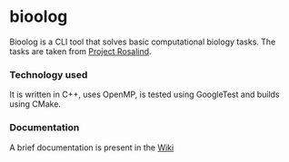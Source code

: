 # bioolog

Bioolog is a CLI tool that solves basic computational biology tasks.
The tasks are taken from [Project Rosalind](https://rosalind.info/problems/list-view/).

### Technology used
It is written in C++, uses OpenMP, is tested using GoogleTest and builds using CMake.

### Documentation
A brief documentation is present in the [Wiki](https://github.com/StefanoPetrilli/bioloog/wiki)